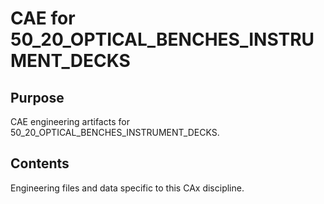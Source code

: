 # CAE for 50_20_OPTICAL_BENCHES_INSTRUMENT_DECKS

## Purpose
CAE engineering artifacts for 50_20_OPTICAL_BENCHES_INSTRUMENT_DECKS.

## Contents
Engineering files and data specific to this CAx discipline.

